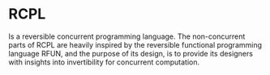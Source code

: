 # RCPL

Is a reversible concurrent programming language. The non-concurrent parts of RCPL are heavily inspired by the reversible functional programming language RFUN, and the purpose of its design, is to provide its designers with insights into invertibility for concurrent computation.
